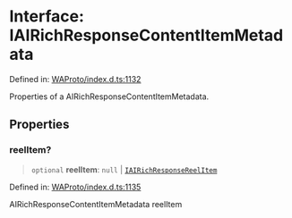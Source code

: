 # Interface: IAIRichResponseContentItemMetadata

Defined in: [WAProto/index.d.ts:1132](https://github.com/Fokusdotid/bail/blob/3bcafd64e13ba51a595ace0ee7bd2c9c52ab1814/WAProto/index.d.ts#L1132)

Properties of a AIRichResponseContentItemMetadata.

## Properties

### reelItem?

> `optional` **reelItem**: `null` \| [`IAIRichResponseReelItem`](IAIRichResponseReelItem.md)

Defined in: [WAProto/index.d.ts:1135](https://github.com/Fokusdotid/bail/blob/3bcafd64e13ba51a595ace0ee7bd2c9c52ab1814/WAProto/index.d.ts#L1135)

AIRichResponseContentItemMetadata reelItem
